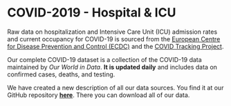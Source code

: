 # COVID-2019 - Hospital & ICU

Raw data on hospitalization and Intensive Care Unit (ICU) admission rates and current occupancy for COVID-19 is sourced from the <a href="https://www.ecdc.europa.eu/en/publications-data/download-data-hospital-and-icu-admission-rates-and-current-occupancy-covid-19">European Centre for Disease Prevention and Control (ECDC)</a> and the <a href="https://covidtracking.com">COVID Tracking Project</a>.  

Our complete COVID-19 dataset is a collection of the COVID-19 data maintained by <em>Our World in Data</em>. <strong>It is updated daily</strong> and includes data on confirmed cases, deaths, and testing.

We have created a new description of all our data sources. You find it at our GitHub repository <strong><a href="https://github.com/owid/covid-19-data/tree/master/public/data/">here</a></strong>. There you can download all of our data.